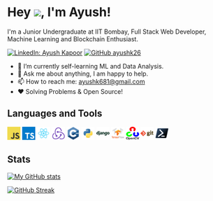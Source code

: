 # Hey <img src="https://raw.githubusercontent.com/MartinHeinz/MartinHeinz/master/wave.gif" width="30px">, I'm Ayush!

I'm a Junior Undergraduate at IIT Bombay, Full Stack Web Developer, Machine Learning and Blockchain Enthusiast.

[![LinkedIn: Ayush Kapoor](https://img.shields.io/badge/-AyushKapoor-blue?style=flat-square&logo=Linkedin&logoColor=white&link=https://www.linkedin.com/in/ayush-kapoor-17a107214/)](https://www.linkedin.com/in/ayush-kapoor-17a107214/)
[![GitHub ayushk26](https://img.shields.io/github/followers/ayushk26?label=follow&style=social)](https://github.com/ayushk26)

- 🌱 I’m currently self-learning ML and Data Analysis.
- 💬 Ask me about anything, I am happy to help.
- 📫 How to reach me: [ayushk681@gmail.com](mailto:ayushk681@gmail.com)
- ❤️ Solving Problems & Open Source!

## Languages and Tools

<code><img height="30" src="https://raw.githubusercontent.com/github/explore/80688e429a7d4ef2fca1e82350fe8e3517d3494d/topics/javascript/javascript.png"></code>
<code><img height="30" src="https://raw.githubusercontent.com/github/explore/80688e429a7d4ef2fca1e82350fe8e3517d3494d/topics/typescript/typescript.png"></code>
<code><img height="30" src="https://raw.githubusercontent.com/github/explore/80688e429a7d4ef2fca1e82350fe8e3517d3494d/topics/react/react.png"></code>
<code><img height="30" src="https://raw.githubusercontent.com/github/explore/80688e429a7d4ef2fca1e82350fe8e3517d3494d/topics/redux/redux.png"></code>
<code><img height="30" src="https://raw.githubusercontent.com/github/explore/80688e429a7d4ef2fca1e82350fe8e3517d3494d/topics/cpp/cpp.png"></code>
<code><img height="30" src="https://raw.githubusercontent.com/github/explore/80688e429a7d4ef2fca1e82350fe8e3517d3494d/topics/python/python.png"></code>
<code><img height="30" src="https://raw.githubusercontent.com/github/explore/80688e429a7d4ef2fca1e82350fe8e3517d3494d/topics/django/django.png"></code>
<code><img height="30" src="https://raw.githubusercontent.com/github/explore/80688e429a7d4ef2fca1e82350fe8e3517d3494d/topics/tensorflow/tensorflow.png"></code>
<code><img height="30" src="https://raw.githubusercontent.com/github/explore/80688e429a7d4ef2fca1e82350fe8e3517d3494d/topics/opencv/opencv.png"></code>
<code><img height="30" src="https://raw.githubusercontent.com/github/explore/80688e429a7d4ef2fca1e82350fe8e3517d3494d/topics/git/git.png"></code>
<code><img height="30" src="https://raw.githubusercontent.com/github/explore/80688e429a7d4ef2fca1e82350fe8e3517d3494d/topics/powershell/powershell.png"></code>

## Stats

[![My GitHub stats](https://github-readme-stats.vercel.app/api?username=ayushk26&show_icons=true&count_private=true&theme=tokyonight)](https://github.com/ayushk26/)

[![GitHub Streak](https://github-readme-streak-stats.herokuapp.com?user=ayushk26&theme=tokyonight&hide_border=true&date_format=M%20j%5B%2C%20Y%5D)](https://github.com/ayushk26/)
